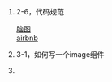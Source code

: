 1. 2-6，代码规范
	
	[脑图](https://naotu.baidu.com/file/f1168e9eb5525d6967de0bf2f71ce4a1)  
	[airbnb](https://github.com/shipskunkun/javascript-zh#types)
	
2. 3-1，如何写一个image组件

3. 